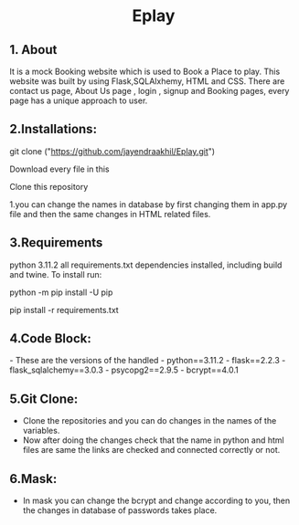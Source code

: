 <center><h1>Eplay</h1></center>

<h2> 1. About </h2>
It is a mock Booking website which is used to Book a  Place to play. This website was built by using Flask,SQLAlxhemy, HTML and CSS. There are contact us page, About Us page , login , signup and Booking pages, every page has a unique approach to user.

<h2>2.Installations:</h2 >

 git clone ("https://github.com/jayendraakhil/Eplay.git")

Download every file in this 

 Clone this repository


  1.you can change the names in database by first changing them in app.py file and then the same changes in  HTML related files.

<h2>3.Requirements</h2>

python 3.11.2 all requirements.txt dependencies installed, including build and twine. To install run:

python -m pip install -U pip

pip install -r requirements.txt

<h2>4.Code Block:</h2>
- These are the versions of the handled
- python==3.11.2
- flask==2.2.3
- flask_sqlalchemy==3.0.3
- psycopg2==2.9.5
- bcrypt==4.0.1


<h2>5.Git Clone:</h2>

- Clone the repositories and you can do changes in the names of the variables.
- Now after doing the changes check that the name in python and html files are same the links are checked and connected correctly or not. 

<h2>6.Mask:</h2>

- In mask you can change the bcrypt and change according to you, then the changes in database of passwords takes place.
